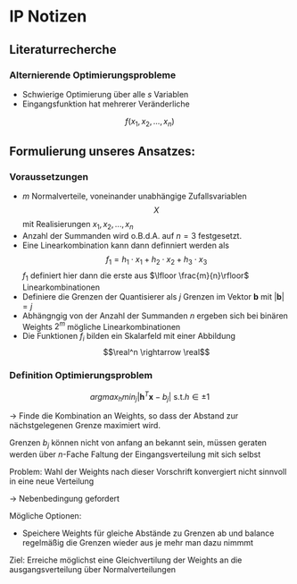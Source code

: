 # IP Notizen 

## Literaturrecherche 

### Alternierende Optimierungsprobleme

+ Schwierige Optimierung über alle $s$ Variablen 
+ Eingangsfunktion hat mehrerer Veränderliche

$$f(x_1, x_2, ..., x_n)$$

## Formulierung unseres Ansatzes:

### Voraussetzungen 

+ $m$ Normalverteile, voneinander unabhängige Zufallsvariablen $$X$$
mit Realisierungen $x_1, x_2, ..., x_n$
+ Anzahl der Summanden wird o.B.d.A. auf $n=3$ festgesetzt. 
+ Eine Linearkombination kann dann definniert werden als $$f_1 = h_1 \cdot x_1 + h_2 \cdot x_2 + h_3 \cdot x_3$$
$f_1$ definiert hier dann die erste aus $\lfloor \frac{m}{n}\rfloor$ Linearkombinationen
+ Definiere die Grenzen der Quantisierer als $j$ Grenzen im Vektor $\mathbf{b}$ mit $|\mathbf{b}| = j$
+ Abhängngig von der Anzahl der Summanden $n$ ergeben sich bei binären Weights $2^m$ mögliche Linearkombinationen
+ Die Funktionen $f_i$ bilden ein Skalarfeld mit einer Abbildung $$\real^n \rightarrow \real$$

### Definition Optimierungsproblem

$$argmax_h min_j|\mathbf{h}^T\mathbf{x} -b_j| \text{ s.t.} h \in {\pm 1}$$

-> Finde die Kombination an Weights, so dass der Abstand zur nächstgelegenen Grenze maximiert wird.

Grenzen $b_j$ können nicht von anfang an bekannt sein, müssen geraten werden über $n$-Fache Faltung der Eingangsverteilung mit sich selbst

Problem: Wahl der Weights nach dieser Vorschrift konvergiert nicht sinnvoll in eine neue Verteilung

-> Nebenbedingung gefordert

Mögliche Optionen: 

+ Speichere Weights für gleiche Abstände zu Grenzen ab und balance regelmäßig die Grenzen wieder aus je mehr man dazu nimmmt 

Ziel: Erreiche möglichst eine Gleichvertilung der Weights an die ausgangsverteilung über Normalverteilungen